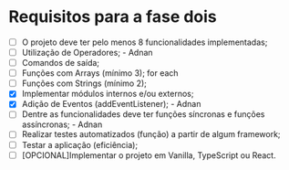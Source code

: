 # Requisitos para a fase dois

- [ ] O projeto deve ter pelo menos 8 funcionalidades implementadas;
- [ ] Utilização de Operadores; - Adnan
- [ ] Comandos de saída;
- [ ] Funções com Arrays (mínimo 3); for each
- [ ] Funções com Strings (mínimo 2);
- [x] Implementar módulos internos e/ou externos;
- [x] Adição de Eventos (addEventListener); - Adnan 
- [ ] Dentre as funcionalidades deve ter funções síncronas e funções assíncronas; - Adnan
- [ ] Realizar testes automatizados (função) a partir de algum framework;
- [ ] Testar a aplicação (eficiência);
- [ ] [OPCIONAL]Implementar o projeto em Vanilla, TypeScript ou React.